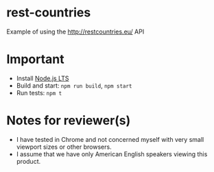 # rest-countries
Example of using the http://restcountries.eu/ API


# Important
* Install [Node.js LTS](https://nodejs.org/)
* Build and start: `npm run build`, `npm start`
* Run tests: `npm t`


# Notes for reviewer(s)
* I have tested in Chrome and not concerned myself with very small viewport sizes or other browsers.
* I assume that we have only American English speakers viewing this product.
